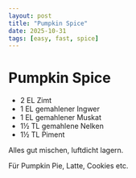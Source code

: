 ```yaml
---
layout: post
title: "Pumpkin Spice"
date: 2025-10-31
tags: [easy, fast, spice]
---
```

# Pumpkin Spice
- 2 EL Zimt
- 1 EL gemahlener Ingwer
- 1 EL gemahlener Muskat
- 1½ TL gemahlene Nelken
- 1½ TL Piment

Alles gut mischen, luftdicht lagern.  

Für Pumpkin Pie, Latte, Cookies etc.
